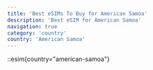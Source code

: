 ```yaml
---
title: 'Best eSIMs To Buy for American Samoa'
description: 'Best eSIM for American Samoa'
navigation: true
category: 'country'
country: 'American Samoa'
---
```


::esim{country="american-samoa"}
